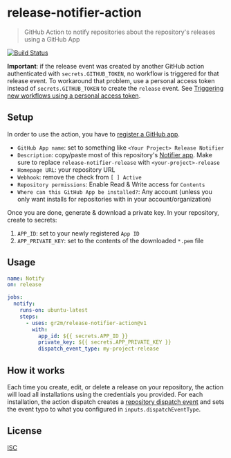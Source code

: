 # release-notifier-action

> GitHub Action to notify repositories about the repository's releases using a GitHub App

[![Build Status](https://github.com/gr2m/release-notifier-action/workflows/Test/badge.svg)](https://github.com/gr2m/release-notifier-action/actions)

**Important**: if the release event was created by another GitHub action authenticated with `secrets.GITHUB_TOKEN`, no workflow is triggered for that release event. To workaround that problem, use a personal access token instead of `secrets.GITHUB_TOKEN` to create the `release` event. See [Triggering new workflows using a personal access token](https://docs.github.com/en/free-pro-team@latest/actions/reference/events-that-trigger-workflows#triggering-new-workflows-using-a-personal-access-token).

## Setup

In order to use the action, you have to [register a GitHub app](github.com/settings/apps/new).

- `GitHub App name`: set to something like `<Your Project> Release Notifier`
- `Description`: copy/paste most of this repository's [Notifier app](https://github.com/settings/installations/12807923). Make sure to replace `release-notifier-release` with `<your-project>-release`
- `Homepage URL`: your repository URL
- `Webhook`: remove the check from `[ ] Active`
- `Repository permissions`: Enable Read & Write access for `Contents`
- `Where can this GitHub App be installed?`: Any account (unless you only want installs for repositories with in your account/organization)

Once you are done, generate & download a private key. In your repository, create to secrets:

1. `APP_ID`: set to your newly registered `App ID`
2. `APP_PRIVATE_KEY`: set to the contents of the downloaded `*.pem` file

## Usage

```yml
name: Notify
on: release

jobs:
  notify:
    runs-on: ubuntu-latest
    steps:
      - uses: gr2m/release-notifier-action@v1
        with:
          app_id: ${{ secrets.APP_ID }}
          private_key: ${{ secrets.APP_PRIVATE_KEY }}
          dispatch_event_type: my-project-release
```

## How it works

Each time you create, edit, or delete a release on your repository, the action will load all installations using the credentials you provided. For each installation, the action dispatch creates a [repository dispatch event](https://docs.github.com/en/free-pro-team@latest/rest/reference/repos#create-a-repository-dispatch-event) and sets the event typo to what you configured in `inputs.dispatchEventType`.

## License

[ISC](LICENSE)
